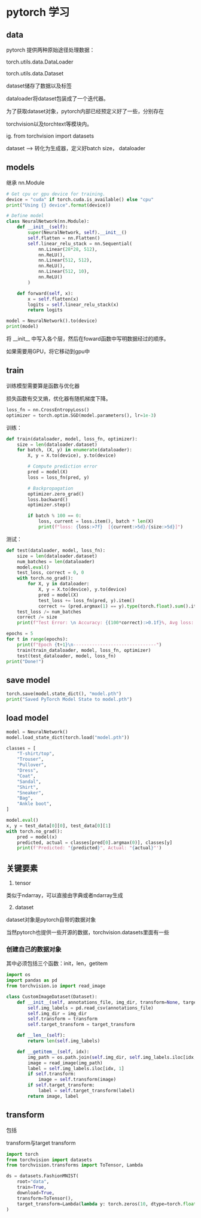 # pytorch 学习

## data

pytorch 提供两种原始途径处理数据：

torch.utils.data.DataLoader

torch.utils.data.Dataset 

dataset储存了数据以及标签

dataloader将dataset包装成了一个迭代器。



为了获取dataset对象，pytorch内部已经预定义好了一些，分别存在

torchvision以及torchtext等模块内。

ig. from torchvision import datasets 



dataset --> 转化为生成器，定义好batch size， dataloader



## models

继承 nn.Module 

```Python
# Get cpu or gpu device for training.
device = "cuda" if torch.cuda.is_available() else "cpu"
print("Using {} device".format(device))

# Define model
class NeuralNetwork(nn.Module):
    def __init__(self):
        super(NeuralNetwork, self).__init__()
        self.flatten = nn.Flatten()
        self.linear_relu_stack = nn.Sequential(
            nn.Linear(28*28, 512),
            nn.ReLU(),
            nn.Linear(512, 512),
            nn.ReLU(),
            nn.Linear(512, 10),
            nn.ReLU()
        )

    def forward(self, x):
        x = self.flatten(x)
        logits = self.linear_relu_stack(x)
        return logits

model = NeuralNetwork().to(device)
print(model)
```

将 __init\_\_ 中写入各个层，然后在foward函数中写明数据经过的顺序。

如果需要用GPU，将它移动到gpu中 



## train

训练模型需要算是函数与优化器

损失函数有交叉熵，优化器有随机梯度下降。

```python
loss_fn = nn.CrossEntropyLoss()
optimizer = torch.optim.SGD(model.parameters(), lr=1e-3)
```

训练：

```python
def train(dataloader, model, loss_fn, optimizer):
    size = len(dataloader.dataset)
    for batch, (X, y) in enumerate(dataloader):
        X, y = X.to(device), y.to(device)

        # Compute prediction error
        pred = model(X)
        loss = loss_fn(pred, y)

        # Backpropagation
        optimizer.zero_grad()
        loss.backward()
        optimizer.step()

        if batch % 100 == 0:
            loss, current = loss.item(), batch * len(X)
            print(f"loss: {loss:>7f}  [{current:>5d}/{size:>5d}]")
```

测试：

```python
def test(dataloader, model, loss_fn):
    size = len(dataloader.dataset)
    num_batches = len(dataloader)
    model.eval()
    test_loss, correct = 0, 0
    with torch.no_grad():
        for X, y in dataloader:
            X, y = X.to(device), y.to(device)
            pred = model(X)
            test_loss += loss_fn(pred, y).item()
            correct += (pred.argmax(1) == y).type(torch.float).sum().item()
    test_loss /= num_batches
    correct /= size
    print(f"Test Error: \n Accuracy: {(100*correct):>0.1f}%, Avg loss: {test_loss:>8f} \n")
```

```python
epochs = 5
for t in range(epochs):
    print(f"Epoch {t+1}\n-------------------------------")
    train(train_dataloader, model, loss_fn, optimizer)
    test(test_dataloader, model, loss_fn)
print("Done!")
```

## save model

```python
torch.save(model.state_dict(), "model.pth")
print("Saved PyTorch Model State to model.pth")
```

## load model

```python
model = NeuralNetwork() 
model.load_state_dict(torch.load("model.pth"))
```

```python
classes = [
    "T-shirt/top",
    "Trouser",
    "Pullover",
    "Dress",
    "Coat",
    "Sandal",
    "Shirt",
    "Sneaker",
    "Bag",
    "Ankle boot",
]

model.eval()
x, y = test_data[0][0], test_data[0][1]
with torch.no_grad():
    pred = model(x)
    predicted, actual = classes[pred[0].argmax(0)], classes[y]
    print(f'Predicted: "{predicted}", Actual: "{actual}"')
```

## 关键要素

1. tensor

类似于ndarray，可以直接由字典或者ndarray生成

2. dataset

dataset对象是pytorch自带的数据对象

当然pytorch也提供一些开源的数据，torchvision.datasets里面有一些

### 创建自己的数据对象

其中必须包括三个函数：init，len，getitem

```python
import os
import pandas as pd
from torchvision.io import read_image

class CustomImageDataset(Dataset):
    def __init__(self, annotations_file, img_dir, transform=None, target_transform=None):
        self.img_labels = pd.read_csv(annotations_file)
        self.img_dir = img_dir
        self.transform = transform
        self.target_transform = target_transform

    def __len__(self):
        return len(self.img_labels)

    def __getitem__(self, idx):
        img_path = os.path.join(self.img_dir, self.img_labels.iloc[idx, 0])
        image = read_image(img_path)
        label = self.img_labels.iloc[idx, 1]
        if self.transform:
            image = self.transform(image)
        if self.target_transform:
            label = self.target_transform(label)
        return image, label
```

## transform

包括

transform与target transform

```python
import torch
from torchvision import datasets
from torchvision.transforms import ToTensor, Lambda

ds = datasets.FashionMNIST(
    root="data",
    train=True,
    download=True,
    transform=ToTensor(),
    target_transform=Lambda(lambda y: torch.zeros(10, dtype=torch.float).scatter_(0, torch.tensor(y), value=1))
)
```



